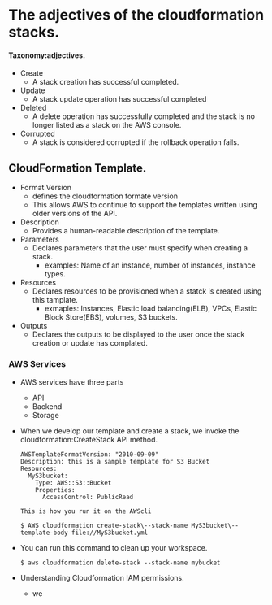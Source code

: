 # The adjectives of the cloudformation stacks.

#### Taxonomy:adjectives.

- Create
  - A stack creation has successful completed.
- Update
  - A stack update operation has successful completed
- Deleted
  - A delete operation has successfully completed and the stack is no longer listed as a stack on the AWS console.
- Corrupted
  - A stack is considered corrupted if the rollback operation fails.

## CloudFormation Template.

- Format Version
  - defines the cloudformation formate version
  - This allows AWS to continue to support the templates written using older versions of the API.
- Description
  - Provides a human-readable description of the template.
- Parameters
  - Declares parameters that the user must specify when creating a stack.
    - examples: Name of an instance, number of instances, instance types.
- Resources
  - Declares resources to be provisioned when a statck is created using this tamplate.
    - exmaples: Instances, Elastic load balancing(ELB), VPCs, Elastic Block Store(EBS), volumes, S3 buckets.
- Outputs
  - Declares the outputs to be displayed to the user once the stack creation or update has complated.

### AWS Services

- AWS services have three parts
  - API
  - Backend
  - Storage
- When we develop our template and create a stack, we invoke the cloudformation:CreateStack API method.

  ```
  AWSTemplateFormatVersion: "2010-09-09"
  Description: this is a sample template for S3 Bucket
  Resources:
    MyS3bucket:
      Type: AWS::S3::Bucket
      Properties:
        AccessControl: PublicRead

  This is how you run it on the AWScli

  $ AWS cloudformation create-stack\--stack-name MyS3bucket\--template-body file://MyS3bucket.yml
  ```

- You can run this command to clean up your workspace.
  ```
  $ aws cloudformation delete-stack --stack-name mybucket
  ```
- Understanding Cloudformation IAM permissions.
  - we
